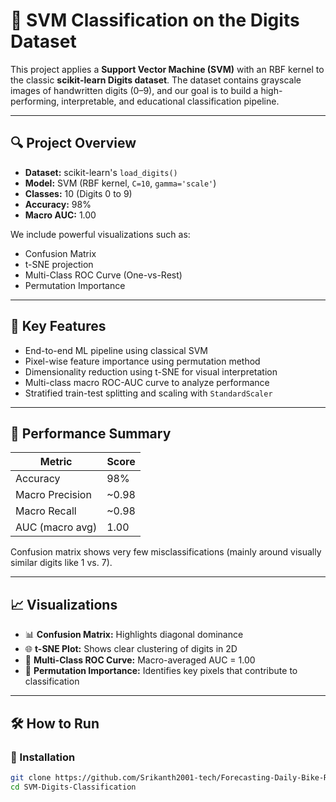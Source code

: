 # 🧠 SVM Classification on the Digits Dataset

This project applies a **Support Vector Machine (SVM)** with an RBF kernel to the classic **scikit-learn Digits dataset**. The dataset contains grayscale images of handwritten digits (0–9), and our goal is to build a high-performing, interpretable, and educational classification pipeline.

---

## 🔍 Project Overview

- **Dataset:** scikit-learn's `load_digits()`  
- **Model:** SVM (RBF kernel, `C=10`, `gamma='scale'`)  
- **Classes:** 10 (Digits 0 to 9)  
- **Accuracy:** 98%  
- **Macro AUC:** 1.00  

We include powerful visualizations such as:
- Confusion Matrix  
- t-SNE projection  
- Multi-Class ROC Curve (One-vs-Rest)  
- Permutation Importance  

---

## 📂 Key Features

- End-to-end ML pipeline using classical SVM
- Pixel-wise feature importance using permutation method
- Dimensionality reduction using t-SNE for visual interpretation
- Multi-class macro ROC-AUC curve to analyze performance
- Stratified train-test splitting and scaling with `StandardScaler`

---

## 🧪 Performance Summary

| Metric             | Score     |
|--------------------|-----------|
| Accuracy           | 98%       |
| Macro Precision    | ~0.98     |
| Macro Recall       | ~0.98     |
| AUC (macro avg)    | 1.00      |

Confusion matrix shows very few misclassifications (mainly around visually similar digits like 1 vs. 7).

---

## 📈 Visualizations

- 📊 **Confusion Matrix:** Highlights diagonal dominance  
- 🌐 **t-SNE Plot:** Shows clear clustering of digits in 2D  
- 🎯 **Multi-Class ROC Curve:** Macro-averaged AUC = 1.00  
- 🧩 **Permutation Importance:** Identifies key pixels that contribute to classification

---

## 🛠️ How to Run

### 🔧 Installation

```bash
git clone https://github.com/Srikanth2001-tech/Forecasting-Daily-Bike-Rentals-with-an-LSTM.git
cd SVM-Digits-Classification
